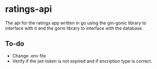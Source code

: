 # ratings-api

The api for the ratings app written in go using the gin-gonic library to interface with it and the gorm library to interface with the database.

## To-do

- Change .env file 
- Verify if the jwt-token is not expired and if encription type is correct.
